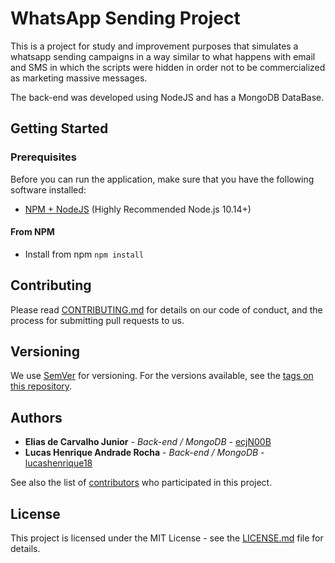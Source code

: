 # WhatsApp Sending Project

This is a project for study and improvement purposes that simulates a whatsapp sending campaigns in a way similar to what happens with email and SMS in which the scripts were hidden in order not to be commercialized as marketing massive messages.

The back-end was developed using NodeJS and has a MongoDB DataBase.

## Getting Started

### Prerequisites

Before you can run the application, make sure that you have the following software installed:
* [NPM + NodeJS](https://nodejs.org/en/) (Highly Recommended Node.js 10.14+)

#### From NPM
* Install from npm `npm install`

## Contributing

Please read [CONTRIBUTING.md](CONTRIBUTING.md) for details on our code of conduct, and the process for submitting pull requests to us.

## Versioning

We use [SemVer](http://semver.org/) for versioning. For the versions available, see the [tags on this repository](https://github.com/ecjN00B/whatsapp-sending/tags).

## Authors

* **Elias de Carvalho Junior** - *Back-end / MongoDB* - [ecjN00B][n00b]
* **Lucas Henrique Andrade Rocha** - *Back-end / MongoDB* - [lucashenrique18][lucashenrique]

See also the list of [contributors](https://github.com/ecjN00B/whatsapp-sending/contributors) who participated in this project.

## License

This project is licensed under the MIT License - see the [LICENSE.md](LICENSE.md) file for details.

[lucashenrique]: https://github.com/lucashenrique18
[n00b]: https://github.com/ecjN00B
